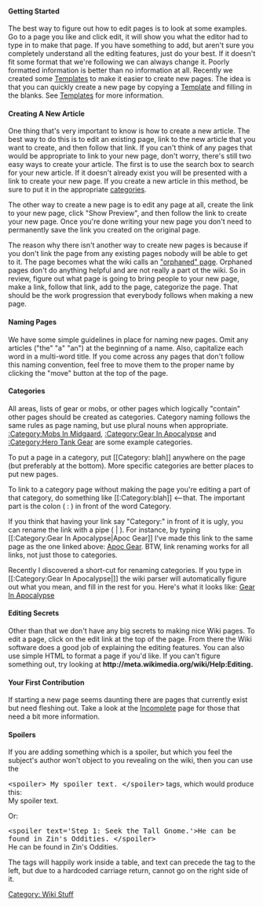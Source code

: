 #### Getting Started

The best way to figure out how to edit pages is to look at some
examples. Go to a page you like and click edit, it will show you what
the editor had to type in to make that page. If you have something to
add, but aren't sure you completely understand all the editing features,
just do your best. If it doesn't fit some format that we're following we
can always change it. Poorly formatted information is better than no
information at all. Recently we created some
[Templates](:Category:Templates "wikilink") to make it easier to create
new pages. The idea is that you can quickly create a new page by copying
a [Template](:Category:Templates "wikilink") and filling in the blanks.
See [Templates](:Category:Templates "wikilink") for more information.

#### Creating A New Article

One thing that's very important to know is how to create a new article.
The best way to do this is to edit an existing page, link to the new
article that you want to create, and then follow that link. If you can't
think of any pages that would be appropriate to link to your new page,
don't worry, there's still two easy ways to create your article. The
first is to use the search box to search for your new article. If it
doesn't already exist you will be presented with a link to create your
new page. If you create a new article in this method, be sure to put it
in the appropriate [categories](Special:Categories "wikilink").

The other way to create a new page is to edit any page at all, create
the link to your new page, click "Show Preview", and then follow the
link to create your new page. Once you're done writing your new page you
don't need to permanently save the link you created on the original
page.

The reason why there isn't another way to create new pages is because if
you don't link the page from any existing pages nobody will be able to
get to it. The page becomes what the wiki calls an ["orphaned"
page](:Special:Lonelypages "wikilink"). Orphaned pages don't do anything
helpful and are not really a part ot the wiki. So in review, figure out
what page is going to bring people to your new page, make a link, follow
that link, add to the page, categorize the page. That should be the work
progression that everybody follows when making a new page.

#### Naming Pages

We have some simple guidelines in place for naming new pages. Omit any
articles ("the" "a" "an") at the beginning of a name. Also, capitalize
each word in a multi-word title. If you come across any pages that don't
follow this naming convention, feel free to move them to the proper name
by clicking the "move" button at the top of the page.

#### Categories

All areas, lists of gear or mobs, or other pages which logically
"contain" other pages should be created as categories. Category naming
follows the same rules as page naming, but use plural nouns when
appropriate. [:Category:Mobs In
Midgaard](:Category:Mobs_In_Midgaard "wikilink"), [:Category:Gear In
Apocalypse](:Category:Gear_In_Apocalypse "wikilink") and [:Category:Hero
Tank Gear](:Category:Hero_Tank_Gear "wikilink") are some example
categories.

To put a page in a category, put \[\[Category: blah\]\] anywhere on the
page (but preferably at the bottom). More specific categories are better
places to put new pages.

To link to a category page without making the page you're editing a part
of that category, do something like \[\[:Category:blah\]\] \<--that. The
important part is the colon ( : ) in front of the word Category.

If you think that having your link say "Category:" in front of it is
ugly, you can rename the link with a pipe ( \| ). For instance, by
typing \[\[:Category:Gear In Apocalypse\|Apoc Gear\]\] I've made this
link to the same page as the one linked above: [Apoc
Gear](:Category:Gear_In_Apocalypse "wikilink"). BTW, link renaming works
for all links, not just those to categories.

Recently I discovered a short-cut for renaming categories. If you type
in \[\[:Category:Gear In Apocalypse\|\]\] the wiki parser will
automatically figure out what you mean, and fill in the rest for you.
Here's what it looks like: [Gear In
Apocalypse](:Category:Gear_In_Apocalypse "wikilink")

#### Editing Secrets

Other than that we don't have any big secrets to making nice Wiki pages.
To edit a page, click on the edit link at the top of the page. From
there the Wiki software does a good job of explaining the editing
features. You can also use simple HTML to format a page if you'd like.
If you can't figure something out, try looking at
**ht<b></b>tp://meta.wikimedia.org/wiki/Help:Editing.**

#### Your First Contribution

If starting a new page seems daunting there are pages that currently
exist but need fleshing out. Take a look at the
[Incomplete](:Category:Incomplete "wikilink") page for those that need a
bit more information.

#### Spoilers

If you are adding something which is a spoiler, but which you feel the
subject's author won't object to you revealing on the wiki, then you can
use the

<big>`<spoiler> My spoiler text. </spoiler>`</big> tags, which would
produce this:  
<spoiler>My spoiler text.</spoiler>

Or:

<big>`<spoiler text='Step 1: Seek the Tall Gnome.'>He can be found in Zin's Oddities. </spoiler>`  
</big> <spoiler text='Step 1: Seek the Tall Gnome.'>He can be found in
Zin's Oddities. </spoiler>

The tags will happily work inside a table, and text can precede the tag
to the left, but due to a hardcoded carriage return, cannot go on the
right side of it.

[Category: Wiki Stuff](Category:_Wiki_Stuff "wikilink")
